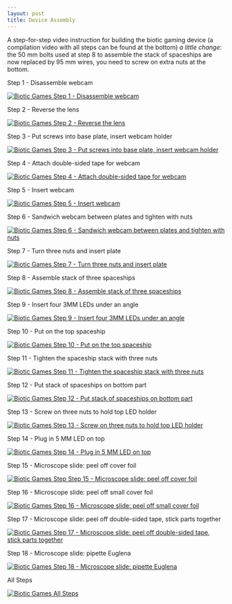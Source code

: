 ```yaml
---
layout: post
title: Device Assembly
---
```

A step-for-step video instruction for building the biotic gaming device (a compilation video with all steps can be found at the bottom)
*a little change*: the 50 mm bolts used at step 8 to assemble the stack of spaceships are now replaced by 95 mm wires, you need to screw on extra nuts at the bottom. 

Step 1 - Disassemble webcam

[![Biotic Games Step 1 - Disassemble webcam](/images/Step1.png)](https://youtu.be/YdiEyC1to-s?list=PL3Y1XW6WP2NWtCCkD_twcXjrsbbqDFbQu "Biotic Games Step 1 - Disassemble webcam")

Step 2 - Reverse the lens

[![Biotic Games Step 2 - Reverse the lens](/images/Step2.png)](https://youtu.be/sHe5tMD44DM?list=PL3Y1XW6WP2NWtCCkD_twcXjrsbbqDFbQu "Biotic Games Step 2 - Reverse the lens")

Step 3 - Put screws into base plate, insert webcam holder

[![Biotic Games Step 3 - Put screws into base plate, insert webcam holder](/images/Step3.png)](https://youtu.be/W1acJJews3o?list=PL3Y1XW6WP2NWtCCkD_twcXjrsbbqDFbQu "Biotic Games Step 3 - Put screws into base plate, insert webcam holder")

Step 4 - Attach double-sided tape for webcam

[![Biotic Games Step 4 - Attach double-sided tape for webcam](/images/Step4.png)](https://youtu.be/GsUUgvNHS7g?list=PL3Y1XW6WP2NWtCCkD_twcXjrsbbqDFbQu "Biotic Games Step 4 - Attach double-sided tape for webcam")

Step 5 - Insert webcam

[![Biotic Games Step 5 - Insert webcam](/images/Step5.png)](https://youtu.be/O5Ux53HXJdU?list=PL3Y1XW6WP2NWtCCkD_twcXjrsbbqDFbQu "Biotic Games Step 5 - Insert webcam")

Step 6 - Sandwich webcam between plates and tighten with nuts

[![Biotic Games Step 6 - Sandwich webcam between plates and tighten with nuts](/images/Step6.png)](https://youtu.be/NY9ZeQ8IoYw?list=PL3Y1XW6WP2NWtCCkD_twcXjrsbbqDFbQu "Biotic Games Step 6 - Sandwich webcam between plates and tighten with nuts")

Step 7 - Turn three nuts and insert plate

[![Biotic Games Step 7 - Turn three nuts and insert plate](/images/Step7.png)](https://youtu.be/5xF8YbqFeDY?list=PL3Y1XW6WP2NWtCCkD_twcXjrsbbqDFbQu "Biotic Games Step 7 - Turn three nuts and insert plate")

Step 8 - Assemble stack of three spaceships

[![Biotic Games Step 8 - Assemble stack of three spaceships](/images/Step8.png)](https://youtu.be/1epaB31Sa-A?list=PL3Y1XW6WP2NWtCCkD_twcXjrsbbqDFbQu "Biotic Games Step 8 - Assemble stack of three spaceships")

Step 9 - Insert four 3MM LEDs under an angle

[![Biotic Games Step 9 - Insert four 3MM LEDs under an angle](/images/Step9.png)](https://youtu.be/kxac29dFFvA?list=PL3Y1XW6WP2NWtCCkD_twcXjrsbbqDFbQu "Biotic Games Step 9 - Insert four 3MM LEDs under an angle")

Step 10 - Put on the top spaceship 

[![Biotic Games Step 10 - Put on the top spaceship ](/images/Step10.png)](hhttps://youtu.be/YZPtSEZ9zQk?list=PL3Y1XW6WP2NWtCCkD_twcXjrsbbqDFbQu "Biotic Games Step 10 - Put on the top spaceship ")

Step 11 - Tighten the spaceship stack with three nuts 

[![Biotic Games Step 11 - Tighten the spaceship stack with three nuts](/images/Step11.png)](https://youtu.be/8xZiyT_az5M?list=PL3Y1XW6WP2NWtCCkD_twcXjrsbbqDFbQu "Biotic Games Step 11 - Tighten the spaceship stack with three nuts")

Step 12 - Put stack of spaceships on bottom part 

[![Biotic Games Step 12 - Put stack of spaceships on bottom part ](/images/Step12.png)](https://youtu.be/FGjdmEsF_dI?list=PL3Y1XW6WP2NWtCCkD_twcXjrsbbqDFbQu "Biotic Games Step 12 - Put stack of spaceships on bottom part")

Step 13 - Screw on three nuts to hold top LED holder

[![Biotic Games Step 13 - Screw on three nuts to hold top LED holder](/images/Step13.png)](https://youtu.be/nkZxksTMyL0?list=PL3Y1XW6WP2NWtCCkD_twcXjrsbbqDFbQu "Biotic Games Step 13 - Screw on three nuts to hold top LED holder")

Step 14 - Plug in 5 MM LED on top

[![Biotic Games Step 14 - Plug in 5 MM LED on top ](/images/Step14.png)](https://youtu.be/W1acJJews3o?list=PL3Y1XW6WP2NWtCCkD_twcXjrsbbqDFbQu "Biotic Games Step 14 - Plug in 5 MM LED on top")

Step 15 - Microscope slide: peel off cover foil

[![Biotic Games Step Step 15 - Microscope slide: peel off cover foil](/images/Step15.png)](https://youtu.be/mQkYZorjZSo?list=PL3Y1XW6WP2NWtCCkD_twcXjrsbbqDFbQu "Biotic Games Step 15 - Microscope slide: peel off cover foil")

Step 16 - Microscope slide: peel off small cover foil

[![Biotic Games Step 16 - Microscope slide: peel off small cover foil](/images/Step16.png)](https://youtu.be/B0FrFuvtdaE?list=PL3Y1XW6WP2NWtCCkD_twcXjrsbbqDFbQu "Biotic Games Step 16 - Microscope slide: peel off small cover foil")

Step 17 - Microscope slide: peel off double-sided tape, stick parts together

[![Biotic Games Step 17 - Microscope slide: peel off double-sided tape, stick parts together](/images/Step17.png)](https://youtu.be/U9k3Rz5e0Go?list=PL3Y1XW6WP2NWtCCkD_twcXjrsbbqDFbQu "Step 17 - Microscope slide: peel off double-sided tape, stick parts together")

Step 18 - Microscope slide: pipette Euglena

[![Biotic Games Step 18 - Microscope slide: pipette Euglena](/images/Step18.png)](https://youtu.be/GO2IAntEGbk?list=PL3Y1XW6WP2NWtCCkD_twcXjrsbbqDFbQu "Step 18 - Microscope slide: pipette Euglena")

All Steps

[![Biotic Games All Steps](/images/Step1.png)](https://www.youtube.com/watch?v=9pQG9h8-nvQ "Biotic Games All Steps")

